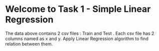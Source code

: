 # Welcome to Task 1 - Simple Linear Regression   

The data above contains 2 csv files : Train and Test .
Each csv file has 2 columns named as x and y.
Apply Linear Regression algorithm to find relation between them.

